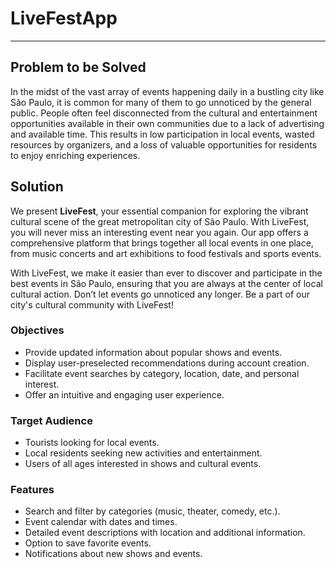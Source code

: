 # LiveFestApp
---
## Problem to be Solved

In the midst of the vast array of events happening daily in a bustling city like São Paulo, it is common for many of them to go unnoticed by the general public. People often feel disconnected from the cultural and entertainment opportunities available in their own communities due to a lack of advertising and available time. This results in low participation in local events, wasted resources by organizers, and a loss of valuable opportunities for residents to enjoy enriching experiences.

## Solution

We present **LiveFest**, your essential companion for exploring the vibrant cultural scene of the great metropolitan city of São Paulo. With LiveFest, you will never miss an interesting event near you again. Our app offers a comprehensive platform that brings together all local events in one place, from music concerts and art exhibitions to food festivals and sports events. 

With LiveFest, we make it easier than ever to discover and participate in the best events in São Paulo, ensuring that you are always at the center of local cultural action. Don’t let events go unnoticed any longer. Be a part of our city's cultural community with LiveFest!

### Objectives
- Provide updated information about popular shows and events.
- Display user-preselected recommendations during account creation.
- Facilitate event searches by category, location, date, and personal interest.
- Offer an intuitive and engaging user experience.

### Target Audience
- Tourists looking for local events.
- Local residents seeking new activities and entertainment.
- Users of all ages interested in shows and cultural events.

### Features
- Search and filter by categories (music, theater, comedy, etc.).
- Event calendar with dates and times.
- Detailed event descriptions with location and additional information.
- Option to save favorite events.
- Notifications about new shows and events.
